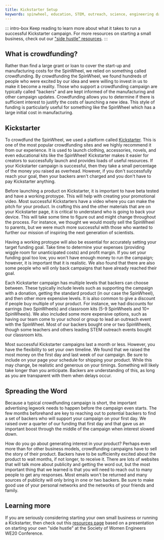 ```yaml
---
title: Kickstarter Setup
keywords: spinwheel, education, STEM, outreach, science, engineering day, electronics, computer science, physics
---
```


::: intro-box
Keep reading to learn more about what it takes to run a successful Kickstarter campaign. For more resources on starting a small business, check out our ["side hustle" resources](/swe_side_hustle).
:::



## What is crowdfunding?

Rather than find a large grant or loan to cover the start-up and manufacturing costs for the SpinWheel, we relied on something called crowdfunding. By crowdfunding the SpinWheel, we found hundreds of people who were excited by our idea and were willing to invest in us to make it become a reality. Those who support a crowdfunding campaign are typically called "backers" and are kept informed of the manufacturing and other campaign updates. Crowdfunding allows you to determine if there is sufficient interest to justify the costs of launching a new idea. This style of funding is particularly useful for something like the SpinWheel which has a large initial cost in manufacturing. 

## Kickstarter

To crowdfund the SpinWheel, we used a platform called [Kickstarter](https://kickstarter.com). This is one of the most popular crowdfunding sites and we highly recommend it from our experience. It is used to launch clothing, accessories, novels, and even educational kits like the SpinWheel! Kickstarter makes it easier for creators to successfully launch and provides loads of useful resources. If your Kickstarter campaign is successful, then they take a small percentage of the money you raised as overhead. However, if you don't successfully reach your goal, then your backers aren't charged and you don't have to pay Kickstarter anything.

Before launching a product on Kickstarter, it is important to have beta tested and have a working protoype. This will help with creating your promotional video. Most successful Kickstarters have a video where you can make the pitch for your product. In crafting this and the other materials that are on your Kickstarter page, it is critical to understand who is going to back your device. This will take some time to figure out and might change throughout the process. For instance, we thought we would mostly sell the SpinWheel to parents, but we were much more successful with those who wanted to further our mission of inspiring the next generation of scientists.

Having a working protoype will also be essential for accurately setting your target funding goal. Take time to determine your expenses (providing wiggle room for unanticipated costs) and profit margin. If you set your funding goal too low, you won't have enough money to run the campaign; however, it is important that it is realistic. We also found that there are also some people who will only back campaigns that have already reached their goal. 

Each Kickstarter campaign has multiple levels that backers can choose between. These typically include levels such as supporting the campaign with a donation, getting the standard product (in our case the SpinWheel), and then other more expensive levels. It is also common to give a discount if people buy multiple of your product. For instance, we had discounts for earrings (two SpinWheels) and classroom kits (5-9 SpinWheels and 10+ SpinWheels). We also included some more expensive options, such as having our team come to your school or group to lead an outreach event with the SpinWheel. Most of our backers bought one or two SpinWheels, though some teachers and others leading STEM outreach events bought our classroom kits.

Most successful Kickstarter campaigns last a month or less. However, you have the flexibility to set your own timeline. We found that we raised the most money on the first day and last week of our campaign. Be sure to include on your page your schedule for shipping your product. While this may change, be realistic and generous on your timings. Something will likely take longer than you anticipate. Backers are understanding of this, as long as you are transparent with them when delays occur. 


## Spreading the Word

Because a typical crowdfunding campaign is short, the important advertising legwork needs to happen before the campaign even starts. The few months beforehand are key to reaching out to potential backers to find a set of backers who will support your campaign on your first day. We raised over a quarter of our funding that first day and that gave us an important boost through the middle of the campaign when interest slowed down.

How do you go about generating interest in your product? Perhaps even more than for other business models, crowdfunding campaigns have to sell the story of their product. Backers have to be sufficienlty excited about the product to wait months, if not longer, to receive it. There are lots of websites that will talk more about publicity and getting the word out, but the most important thing that we learned is that you will need to reach out to many people to get any responses. Most emails won't be returned and many sources of publicity will only bring in one or two backers. Be sure to make good use of your personal networks and the networks of your friends and family. 

## Learning more

If you are seriously considering starting your own small business or running a Kickstarter, then check out this [resources page](/swe_side_hustle) based on a presentation on starting your own "side hustle" at the Society of Women Engineers WE20 Conference.
